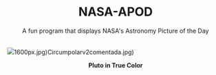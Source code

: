 <div align="center">
  <h1>
    NASA-APOD
  </h1>
</div>
  
<div align="center">
  A fun program that displays NASA's Astronomy Picture of the Day
</div>

<br>

![](https://apod.nasa.gov/apod/image/2401/PlutoTrueColor_NewHorizons_8000.jpg)1600px.jpg)Circumpolarv2comentada.jpg)

<p align = "center">
  <b>Pluto in True Color</b>
</p>
